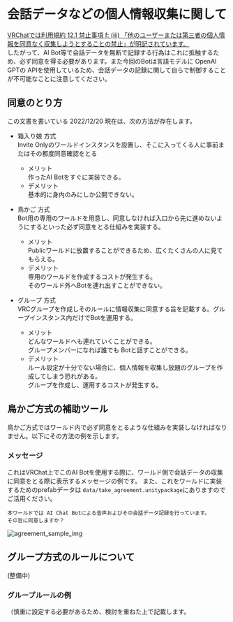 # 会話データなどの個人情報収集に関して
[VRChatでは利用規約 12.1 禁止事項 f: (iii) 「他のユーザーまたは第三者の個人情報を同意なく収集しようとすることの禁止」が明記されています。](https://hello.vrchat.com/legal)  
したがって、AI Bot等で会話データを無断で記録する行為はこれに抵触するため、必ず同意を得る必要があります。また今回のBotは言語モデルに OpenAI GPTの APIを使用しているため、会話データの記録に関して自らで制御することが不可能なことに注意してください。  

## 同意のとり方
この文書を書いている 2022/12/20 現在は、次の方法が存在します。 

- 箱入り娘 方式  
    Invite Onlyのワールドインスタンスを設置し、そこに入ってくる人に事前またはその都度同意確認をとる
    - メリット  
        作ったAI Botをすぐに実装できる。  
    - デメリット  
        基本的に身内のみにしか公開できない。  

- 鳥かご 方式  
    Bot用の専用のワールドを用意し、同意しなければ入口から先に進めないようにするといった必ず同意をとる仕組みを実装する。  
    - メリット  
        Publicワールドに放置することができるため、広くたくさんの人に見てもらえる。  
    - デメリット  
        専用のワールドを作成するコストが発生する。  
        そのワールド外へBotを連れ出すことができない。  

- グループ 方式  
    VRCグループを作成しそのルールに情報収集に同意する旨を記載する。グループインスタンス内だけでBotを運用する。  
    - メリット  
        どんなワールドへも連れていくことができる。  
        グループメンバーになれば誰でも Botと話すことができる。  
    - デメリット  
        ルール設定が十分でない場合に、個人情報を収集し放題のグループを作成してしまう恐れがある。  
        グループを作成し、運用するコストが発生する。  
  

## 鳥かご方式の補助ツール    
鳥かご方式ではワールド内で必ず同意をとるような仕組みを実装しなければなりません。以下にその方法の例を示します。  

### メッセージ  
これはVRChat上でこのAI Botを使用する際に、ワールド側で会話データの収集に同意をとる際に表示するメッセージの例です。
また、これをワールドに実装するためのprefabデータは `data/take_agreement.unitypackage`にありますのでご活用ください。

```
本ワールドでは AI Chat Botによる音声およびその会話データ記録を行っています。
その旨に同意しますか？
```

![agreement_sample_img](data\agreement_sample.png)  

## グループ方式のルールについて  
(整備中)

### グループルールの例
（慎重に設定する必要があるため、検討を重ねた上で記載します。